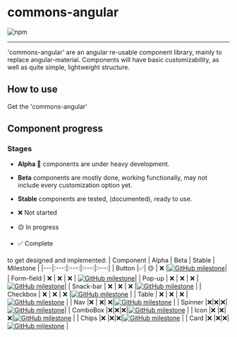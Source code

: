 # commons-angular
![npm](https://img.shields.io/npm/v/@raskag/commons-angular)

---
'commons-angular' are an angular re-usable component library, mainly to replace angular-material.
Components will have basic customizability, as well as quite simple, lightweight structure.

## How to use

Get the 'commons-angular'

## Component progress
### Stages
- **Alpha :construction:** components are under heavy development.

- **Beta** components are mostly done, working functionally,
may not include every customization option yet.

- **Stable** components are tested, (documented), ready to use.

- ❌ Not started
- 🟡 In progress
- ✅ Complete

####
to get designed and implemented:
| Component  | Alpha | Beta | Stable | Milestone |
|---|:---:|:---:|:---:|:---:|
| Button  |✅|  🟡 |  ❌ |[![GitHub milestone](https://img.shields.io/github/milestones/progress/wenjaze/commons-angular/1)](https://github.com/wenjaze/commons-angular/milestone/1)|
| Form-field  |  ❌ | ❌  |  ❌ | [![GitHub milestone](https://img.shields.io/github/milestones/progress/wenjaze/commons-angular/3)](https://github.com/wenjaze/commons-angular/milestone/3)|
| Pop-up |  ❌ |  ❌ | ❌  |[![GitHub milestone](https://img.shields.io/github/milestones/progress/wenjaze/commons-angular/4)](https://github.com/wenjaze/commons-angular/milestone/4)|
| Snack-bar |  ❌ | ❌  | ❌ |[![GitHub milestone](https://img.shields.io/github/milestones/progress/wenjaze/commons-angular/5)](https://github.com/wenjaze/commons-angular/milestone/5) |
| Checkbox |  ❌ |  ❌ | ❌ |[![GitHub milestone](https://img.shields.io/github/milestones/progress/wenjaze/commons-angular/6)](https://github.com/wenjaze/commons-angular/milestone/6) |
| Table |  ❌ |  ❌ | ❌ |[![GitHub milestone](https://img.shields.io/github/milestones/progress/wenjaze/commons-angular/7)](https://github.com/wenjaze/commons-angular/milestone/7) |
| Nav |❌ | ❌| ❌|[![GitHub milestone](https://img.shields.io/github/milestones/progress/wenjaze/commons-angular/8)](https://github.com/wenjaze/commons-angular/milestone/8) |
| Spinner |❌|❌|❌|[![GitHub milestone](https://img.shields.io/github/milestones/progress/wenjaze/commons-angular/2)](https://github.com/wenjaze/commons-angular/milestone/2)|
| ComboBox |❌|❌|❌|[![GitHub milestone](https://img.shields.io/github/milestones/progress/wenjaze/commons-angular/9)](https://github.com/wenjaze/commons-angular/milestone/9) |
| Icon |❌ |❌|❌|[![GitHub milestone](https://img.shields.io/github/milestones/progress/wenjaze/commons-angular/10)](https://github.com/wenjaze/commons-angular/milestone/10) |
| Chips |❌ |❌|❌|[![GitHub milestone](https://img.shields.io/github/milestones/progress/wenjaze/commons-angular/11)](https://github.com/wenjaze/commons-angular/milestone/11) |
| Card |❌ |❌|❌|[![GitHub milestone](https://img.shields.io/github/milestones/progress/wenjaze/commons-angular/12)](https://github.com/wenjaze/commons-angular/milestone/12) |